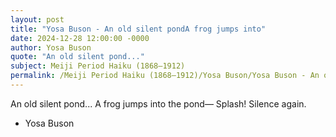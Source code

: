 ```yaml
---
layout: post
title: "Yosa Buson - An old silent pondA frog jumps into"
date: 2024-12-28 12:00:00 -0000
author: Yosa Buson
quote: "An old silent pond..."
subject: Meiji Period Haiku (1868–1912)
permalink: /Meiji Period Haiku (1868–1912)/Yosa Buson/Yosa Buson - An old silent pondA frog jumps into
---
```


An old silent pond...
A frog jumps into the pond—
Splash! Silence again.

- Yosa Buson
